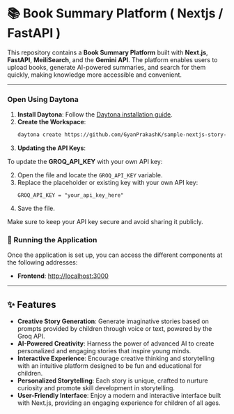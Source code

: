 # 📚 Book Summary Platform ( Nextjs / FastAPI )

This repository contains a **Book Summary Platform** built with **Next.js**, **FastAPI**, **MeiliSearch**, and the **Gemini API**. The platform enables users to upload books, generate AI-powered summaries, and search for them quickly, making knowledge more accessible and convenient.

---

### Open Using Daytona

1. **Install Daytona**: Follow the [Daytona installation guide](https://www.daytona.io/docs/installation/installation/).
2. **Create the Workspace**:
   ```bash
   daytona create https://github.com/GyanPrakashK/sample-nextjs-story-generator
   ```
3. **Updating the API Keys**:

To update the **GROQ_API_KEY** with your own API key:


2. Open the file and locate the `GROQ_API_KEY` variable.
3. Replace the placeholder or existing key with your own API key:
   ```.env.local
   GROQ_API_KEY = "your_api_key_here"
   ```
4. Save the file.

Make sure to keep your API key secure and avoid sharing it publicly.

### 🚀 Running the Application

Once the application is set up, you can access the different components at the following addresses:

- **Frontend**: [http://localhost:3000](http://localhost:3000)

---

## ✨ Features

- **Creative Story Generation**: Generate imaginative stories based on prompts provided by children through voice or text, powered by the Groq API.
- **AI-Powered Creativity**:  Harness the power of advanced AI to create personalized and engaging stories that inspire young minds.
- **Interactive Experience**: Encourage creative thinking and storytelling with an intuitive platform designed to be fun and educational for children.
- **Personalized Storytelling**: Each story is unique, crafted to nurture curiosity and promote skill development in storytelling.
- **User-Friendly Interface**: Enjoy a modern and interactive interface built with Next.js, providing an engaging experience for children of all ages.
